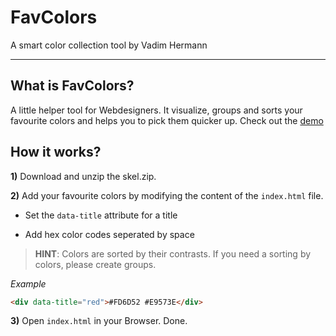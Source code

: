 # FavColors

A smart color collection tool by Vadim Hermann

---

## What is FavColors?
A little helper tool for Webdesigners. It visualize, groups and sorts your favourite colors and helps you to pick them quicker up.
Check out the [demo](http://vaddo.github.io/FavColors)


## How it works?
**1)** Download and unzip the skel.zip.

**2)** Add your favourite colors by modifying the content of the `index.html` file.

- Set the `data-title` attribute for a title

- Add hex color codes seperated by space

> **HINT**: Colors are sorted by their contrasts. If you need a sorting by colors, please create groups.

*Example* 
```html
<div data-title="red">#FD6D52 #E9573E</div>
````

**3)** Open `index.html` in your Browser. Done.